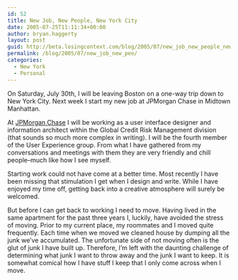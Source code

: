 ```yaml
---
id: 52
title: New Job, New People, New York City
date: 2005-07-25T11:11:34+00:00
author: bryan.haggerty
layout: post
guid: http://beta.losingcontext.com/blog/2005/07/new_job_new_people_new_york_city.php
permalink: /blog/2005/07/new_job_new_peo/
categories:
  - New York
  - Personal
---
```

On Saturday, July 30th, I will be leaving Boston on a one-way trip down to New York City. Next week I start my new job at JPMorgan Chase in Midtown Manhattan.

At [JPMorgan Chase](http://www.jpmorganchase.com) I will be working as a user interface designer and information architect within the Global Credit Risk Management division (that sounds so much more complex in writing). I will be the fourth member of the User Experience group. From what I have gathered from my conversations and meetings with them they are very friendly and chill people&#8211;much like how I see myself.

Starting work could not have come at a better time. Most recently I have been missing that stimulation I get when I design and write. While I have enjoyed my time off, getting back into a creative atmosphere will surely be welcomed.

But before I can get back to working I need to move. Having lived in the same apartment for the past three years I, luckily, have avoided the stress of moving. Prior to my current place, my roommates and I moved quite frequently. Each time when we moved we cleaned house by dumping all the junk we&#8217;ve accumulated. The unfortunate side of not moving often is the glut of junk I have built up. Therefore, I&#8217;m left with the daunting challenge of determining what junk I want to throw away and the junk I want to keep. It is somewhat comical how I have stuff I keep that I only come across when I move.